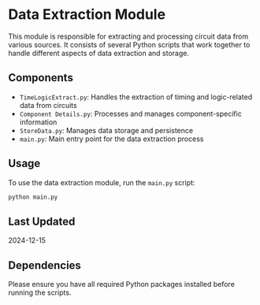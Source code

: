 # Data Extraction Module

This module is responsible for extracting and processing circuit data from various sources. It consists of several Python scripts that work together to handle different aspects of data extraction and storage.

## Components

- `TimeLogicExtract.py`: Handles the extraction of timing and logic-related data from circuits
- `Component Details.py`: Processes and manages component-specific information
- `StoreData.py`: Manages data storage and persistence
- `main.py`: Main entry point for the data extraction process

## Usage

To use the data extraction module, run the `main.py` script:

```bash
python main.py
```

## Last Updated

2024-12-15

## Dependencies

Please ensure you have all required Python packages installed before running the scripts.